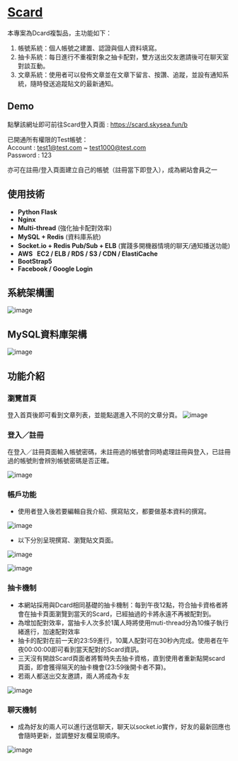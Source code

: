 # [Scard](https://scard.skysea.fun/b)

本專案為Dcard複製品，主功能如下：

1. 帳號系統：個人帳號之建置、認證與個人資料填寫。
2. 抽卡系統：每日進行不重複對象之抽卡配對，雙方送出交友邀請後可在聊天室對談互動。
3. 文章系統：使用者可以發佈文章並在文章下留言、按讚、追蹤，並設有通知系統，隨時發送追蹤貼文的最新通知。

## Demo
點擊該網址即可前往Scard登入頁面 : https://scard.skysea.fun/b

已開通所有權限的Test帳號：</br>
Account : test1@test.com ~ test1000@test.com</br>
Password : 123

亦可在註冊/登入頁面建立自己的帳號（註冊當下即登入），成為網站會員之一

## 使用技術
* **Python Flask**
* **Nginx**
* **Multi-thread** (強化抽卡配對效率)
* **MySQL + Redis** (資料庫系統)
* **Socket.io + Redis Pub/Sub + ELB** (實踐多開機器情境的聊天/通知播送功能)
* **AWS &nbsp; EC2 / ELB / RDS / S3 / CDN / ElastiCache**
* **BootStrap5**
* **Facebook / Google Login**


## 系統架構圖

![image](https://user-images.githubusercontent.com/73434165/125689230-d7c18637-3669-42a1-9416-8c690d22273f.png)

## MySQL資料庫架構
![image](https://user-images.githubusercontent.com/73434165/125606523-74c5a56d-2e0e-4e50-a7a1-7f05b5b52178.png)


## 功能介紹

### 瀏覽首頁

登入首頁後即可看到文章列表，並能點選進入不同的文章分頁。
![image](https://user-images.githubusercontent.com/73434165/125607108-6d6180fc-b4a7-48fb-877a-5c476c12e0c4.png)

### 登入／註冊

在登入／註冊頁面輸入帳號密碼，未註冊過的帳號會同時處理註冊與登入，已註冊過的帳號則會辨別帳號密碼是否正確。

![image](https://user-images.githubusercontent.com/73434165/125607300-d8f4d0ec-0f88-45c6-9d75-5c8c66214670.png)

### 帳戶功能

* 使用者登入後若要編輯自我介紹、撰寫貼文，都要做基本資料的撰寫。

![image](https://user-images.githubusercontent.com/73434165/125607552-81825dc6-7ffd-4cce-aa2c-7a294b3ae003.png)

* 以下分別呈現撰寫、瀏覽貼文頁面。
  
![image](https://user-images.githubusercontent.com/73434165/125604268-c49e9ccb-3754-4df7-8feb-2f06577e3444.png)

![image](https://user-images.githubusercontent.com/73434165/125606823-a0f1cc6a-3608-40c3-ba29-eeda3583e46c.png)

### 抽卡機制  

* 本網站採用與Dcard相同基礎的抽卡機制：每到午夜12點，符合抽卡資格者將會在抽卡頁面瀏覽到當天的Scard，已經抽過的卡將永遠不再被配對到。
* 為增加配對效率，當抽卡人次多於1萬人時將使用muti-thread分為10條子執行緒進行，加速配對效率
* 抽卡的配對在前一天的23:59進行，10萬人配對可在30秒內完成。使用者在午夜00:00:00即可看到當天配對的Scard資訊。
* 三天沒有開啟Scard頁面者將暫時失去抽卡資格，直到使用者重新點開scard頁面，即會獲得隔天的抽卡機會(23:59後開卡者不算)。
* 若兩人都送出交友邀請，兩人將成為卡友

![image](https://user-images.githubusercontent.com/73434165/125691939-591113f1-c092-4da2-accc-b4a5040e6c04.png)

### 聊天機制

* 成為好友的兩人可以進行送信聊天，聊天以socket.io實作，好友的最新回應也會隨時更新，並調整好友欄呈現順序。

![image](https://user-images.githubusercontent.com/73434165/125691429-43909640-8b17-4d31-8571-7129958dd6fb.png)
